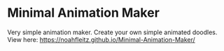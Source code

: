 # Minimal Animation Maker
 Very simple animation maker. Create your own simple animated doodles.
 View here: https://noahfleitz.github.io/Minimal-Animation-Maker/
